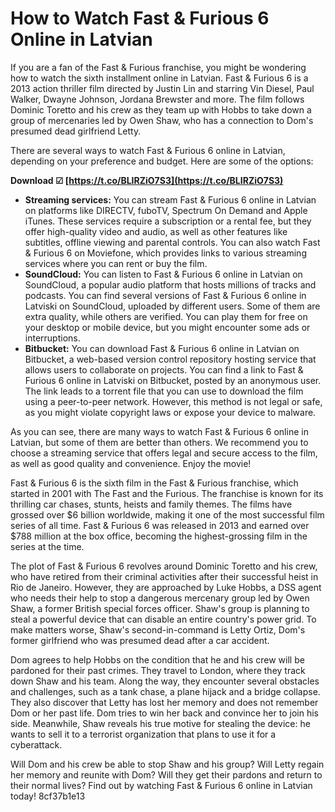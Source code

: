 
 
# How to Watch Fast & Furious 6 Online in Latvian
 
If you are a fan of the Fast & Furious franchise, you might be wondering how to watch the sixth installment online in Latvian. Fast & Furious 6 is a 2013 action thriller film directed by Justin Lin and starring Vin Diesel, Paul Walker, Dwayne Johnson, Jordana Brewster and more. The film follows Dominic Toretto and his crew as they team up with Hobbs to take down a group of mercenaries led by Owen Shaw, who has a connection to Dom's presumed dead girlfriend Letty.
 
There are several ways to watch Fast & Furious 6 online in Latvian, depending on your preference and budget. Here are some of the options:
 
**Download ☑ [https://t.co/BLIRZiO7S3](https://t.co/BLIRZiO7S3)**


 
- **Streaming services:** You can stream Fast & Furious 6 online in Latvian on platforms like DIRECTV, fuboTV, Spectrum On Demand and Apple iTunes. These services require a subscription or a rental fee, but they offer high-quality video and audio, as well as other features like subtitles, offline viewing and parental controls. You can also watch Fast & Furious 6 on Moviefone, which provides links to various streaming services where you can rent or buy the film.
- **SoundCloud:** You can listen to Fast & Furious 6 online in Latvian on SoundCloud, a popular audio platform that hosts millions of tracks and podcasts. You can find several versions of Fast & Furious 6 online in Latviski on SoundCloud, uploaded by different users. Some of them are extra quality, while others are verified. You can play them for free on your desktop or mobile device, but you might encounter some ads or interruptions.
- **Bitbucket:** You can download Fast & Furious 6 online in Latvian on Bitbucket, a web-based version control repository hosting service that allows users to collaborate on projects. You can find a link to Fast & Furious 6 online in Latviski on Bitbucket, posted by an anonymous user. The link leads to a torrent file that you can use to download the film using a peer-to-peer network. However, this method is not legal or safe, as you might violate copyright laws or expose your device to malware.

As you can see, there are many ways to watch Fast & Furious 6 online in Latvian, but some of them are better than others. We recommend you to choose a streaming service that offers legal and secure access to the film, as well as good quality and convenience. Enjoy the movie!
  
Fast & Furious 6 is the sixth film in the Fast & Furious franchise, which started in 2001 with The Fast and the Furious. The franchise is known for its thrilling car chases, stunts, heists and family themes. The films have grossed over $6 billion worldwide, making it one of the most successful film series of all time. Fast & Furious 6 was released in 2013 and earned over $788 million at the box office, becoming the highest-grossing film in the series at the time.
 
The plot of Fast & Furious 6 revolves around Dominic Toretto and his crew, who have retired from their criminal activities after their successful heist in Rio de Janeiro. However, they are approached by Luke Hobbs, a DSS agent who needs their help to stop a dangerous mercenary group led by Owen Shaw, a former British special forces officer. Shaw's group is planning to steal a powerful device that can disable an entire country's power grid. To make matters worse, Shaw's second-in-command is Letty Ortiz, Dom's former girlfriend who was presumed dead after a car accident.
 
Dom agrees to help Hobbs on the condition that he and his crew will be pardoned for their past crimes. They travel to London, where they track down Shaw and his team. Along the way, they encounter several obstacles and challenges, such as a tank chase, a plane hijack and a bridge collapse. They also discover that Letty has lost her memory and does not remember Dom or her past life. Dom tries to win her back and convince her to join his side. Meanwhile, Shaw reveals his true motive for stealing the device: he wants to sell it to a terrorist organization that plans to use it for a cyberattack.
 
Will Dom and his crew be able to stop Shaw and his group? Will Letty regain her memory and reunite with Dom? Will they get their pardons and return to their normal lives? Find out by watching Fast & Furious 6 online in Latvian today!
 8cf37b1e13
 
